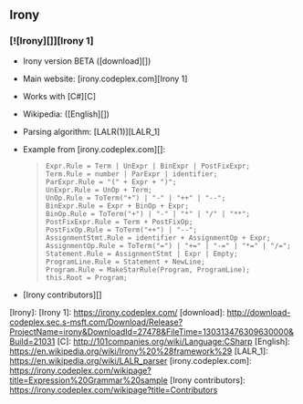 ## Irony ##

### [![Irony][]][Irony 1] ###

 *  Irony version BETA ([download][])
 *  Main website: [irony.codeplex.com][Irony 1]
 *  Works with [C\#][C]
 *  Wikipedia: ([English][])
 *  Parsing algorithm: [LALR(1)][LALR_1]
 *  Example from [irony.codeplex.com][]:
    
    > ``````````
    > Expr.Rule = Term | UnExpr | BinExpr | PostFixExpr;
    > Term.Rule = number | ParExpr | identifier;
    > ParExpr.Rule = "(" + Expr + ")";
    > UnExpr.Rule = UnOp + Term;
    > UnOp.Rule = ToTerm("+") | "-" | "++" | "--";
    > BinExpr.Rule = Expr + BinOp + Expr;
    > BinOp.Rule = ToTerm("+") | "-" | "*" | "/" | "**";
    > PostFixExpr.Rule = Term + PostFixOp;
    > PostFixOp.Rule = ToTerm("++") | "--";
    > AssignmentStmt.Rule = identifier + AssignmentOp + Expr;
    > AssignmentOp.Rule = ToTerm("=") | "+=" | "-=" | "*=" | "/=";
    > Statement.Rule = AssignmentStmt | Expr | Empty;
    > ProgramLine.Rule = Statement + NewLine;
    > Program.Rule = MakeStarRule(Program, ProgramLine);
    > this.Root = Program;
    > ``````````
 *  [Irony contributors][]


[Irony]: 
[Irony 1]: https://irony.codeplex.com/
[download]: http://download-codeplex.sec.s-msft.com/Download/Release?ProjectName=irony&DownloadId=27478&FileTime=130313476309630000&Build=21031
[C]: http://101companies.org/wiki/Language:CSharp
[English]: https://en.wikipedia.org/wiki/Irony%20%28framework%29
[LALR_1]: https://en.wikipedia.org/wiki/LALR_parser
[irony.codeplex.com]: https://irony.codeplex.com/wikipage?title=Expression%20Grammar%20sample
[Irony contributors]: https://irony.codeplex.com/wikipage?title=Contributors